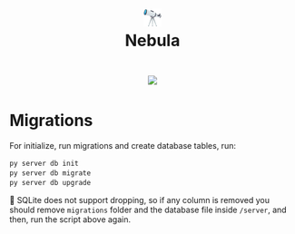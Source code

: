 
<h1 align='center'>
    <img src='static/image/logo-32x32.png'><br>
    Nebula
    <br>
    <br>
    <a href='https://travis-ci.org/reebr/Nebula'>
        <img src='https://travis-ci.org/reebr/Nebula.svg?branch=development'>
    </a>
</h1>


# Migrations

For initialize, run migrations and create database tables, run:

```sh
py server db init
py server db migrate
py server db upgrade
```

🚧 SQLite does not support dropping, so if any column is removed you should remove `migrations` 
folder and the database file inside `/server`, and then, run the script above again.


[1]:https://travis-ci.org/reebr/Nebula.svg?branch=development
[2]:https://travis-ci.org/reebr/Nebula